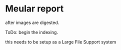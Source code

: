 # Meular report
after images are digested.

ToDo:
begin the indexing.

this needs to be setup as a Large File Support system

